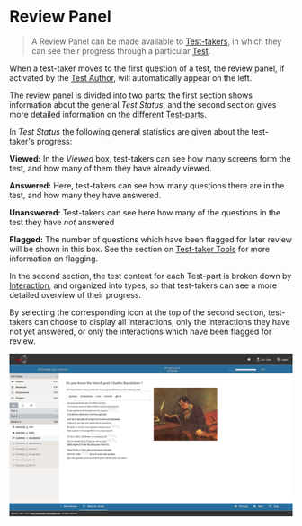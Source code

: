 <!--
created_at: 2018-10-30
authors:         
    - "Catherine Pease"
-->

# Review Panel

>A Review Panel can be made available to [Test-takers](../appendix/glossary.md#test-taker), in which they can see their progress through a particular [Test](../appendix/glossary.md#test).

When a test-taker moves to the first question of a test, the review panel, if activated by the [Test Author](../appendix/glossary.md#test-author), will automatically appear on the left. 

The review panel is divided into two parts: the first section shows information about the general *Test Status*, and the second section gives more detailed information on the different [Test-parts](../appendix/glossary.md#test-part). 


In *Test Status* the following general statistics are given about the test-taker's progress:

**Viewed:** In the *Viewed* box, test-takers can see how many screens form the test, and how many of them they have already viewed.  

**Answered:** Here, test-takers can see how many questions there are in the test, and how many they have answered.

**Unanswered:** Test-takers can see here how many of the questions in the test they have *not* answered

**Flagged:** The number of questions which have been flagged for later review will be shown in this box. See the section on [Test-taker Tools](../taking-a-test/test-taker-tools.md) for more information on flagging. 


In the second section, the test content for each Test-part is broken down by [Interaction](../appendix/glossary.md#interaction), and organized into types, so that test-takers can see a more detailed overview of their progress. 

By selecting the corresponding icon at the top of the second section, test-takers can choose to display all interactions, only the interactions they have not yet answered, or only the interactions which have been flagged for review.

![Review Panel](../resources/delivery/features/test-navigation/review/mark-for-review.png)

